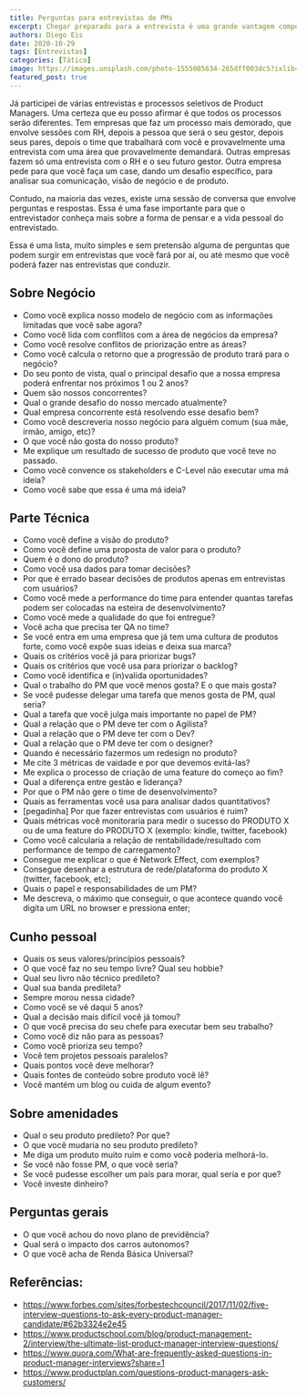 ```yaml
---
title: Perguntas para entrevistas de PMs
excerpt: Chegar preparado para a entrevista é uma grande vantagem competitiva
authors: Diego Eis
date: 2020-10-29
tags: [Entrevistas]
categories: [Tático]
image: https://images.unsplash.com/photo-1555085634-265dff003dc5?ixlib=rb-1.2.1&ixid=eyJhcHBfaWQiOjEyMDd9&auto=format&fit=crop&w=2775&q=80
featured_post: true
---
```


Já participei de várias entrevistas e processos seletivos de Product
Managers. Uma certeza que eu posso afirmar é que todos os processos
serão diferentes. Tem empresas que faz um processo mais demorado, que
envolve sessões com RH, depois a pessoa que será o seu gestor, depois
seus pares, depois o time que trabalhará com você e provavelmente uma
entrevista com uma área que provavelmente demandará. Outras empresas
fazem só uma entrevista com o RH e o seu futuro gestor. Outra empresa
pede para que você faça um case, dando um desafio específico, para
analisar sua comunicação, visão de negócio e de produto.

Contudo, na maioria das vezes, existe uma sessão de conversa que envolve
perguntas e respostas. Essa é uma fase importante para que o
entrevistador conheça mais sobre a forma de pensar e a vida pessoal do
entrevistado.

Essa é uma lista, muito simples e sem pretensão alguma de perguntas que
podem surgir em entrevistas que você fará por aí, ou até mesmo que você
poderá fazer nas entrevistas que conduzir.


## Sobre Negócio

-   Como você explica nosso modelo de negócio com as informações
    limitadas que você sabe agora?
-   Como você lida com conflitos com a área de negócios da empresa?
-   Como você resolve conflitos de priorização entre as áreas?
-   Como você calcula o retorno que a progressão de produto trará para o
    negócio?
-   Do seu ponto de vista, qual o principal desafio que a nossa empresa
    poderá enfrentar nos próximos 1 ou 2 anos?
-   Quem são nossos concorrentes?
-   Qual o grande desafio do nosso mercado atualmente?
-   Qual empresa concorrente está resolvendo esse desafio bem?
-   Como você descreveria nosso negócio para alguém comum (sua mãe,
    irmão, amigo, etc)?
-   O que você não gosta do nosso produto?
-   Me explique um resultado de sucesso de produto que você teve no
    passado.
-   Como você convence os stakeholders e C-Level não executar uma má
    ideia?
-   Como você sabe que essa é uma má ideia?

## Parte Técnica

-   Como você define a visão do produto?
-   Como você define uma proposta de valor para o produto?
-   Quem é o dono do produto?
-   Como você usa dados para tomar decisões?
-   Por que é errado basear decisões de produtos apenas em entrevistas
    com usuários?
-   Como você mede a performance do time para entender quantas tarefas
    podem ser colocadas na esteira de desenvolvimento?
-   Como você mede a qualidade do que foi entregue?
-   Você acha que precisa ter QA no time?
-   Se você entra em uma empresa que já tem uma cultura de produtos
    forte, como você expõe suas ideias e deixa sua marca?
-   Quais os critérios você já para priorizar bugs?
-   Quais os critérios que você usa para priorizar o backlog?
-   Como você identifica e (in)valida oportunidades?
-   Qual o trabalho do PM que você menos gosta? E o que mais gosta?
-   Se você pudesse delegar uma tarefa que menos gosta de PM, qual
    seria?
-   Qual a tarefa que você julga mais importante no papel de PM?
-   Qual a relação que o PM deve ter com o Agilista?
-   Qual a relação que o PM deve ter com o Dev?
-   Qual a relação que o PM deve ter com o designer?
-   Quando é necessário fazermos um redesign no produto?
-   Me cite 3 métricas de vaidade e por que devemos evitá-las?
-   Me explica o processo de criação de uma feature do começo ao fim?
-   Qual a diferença entre gestão e liderança?
-   Por que o PM não gere o time de desenvolvimento?
-   Quais as ferramentas você usa para analisar dados quantitativos?
-   \[pegadinha\] Por que fazer entrevistas com usuários é ruim?
-   Quais métricas você monitoraria para medir o sucesso do PRODUTO X ou
    de uma feature do PRODUTO X (exemplo: kindle, twitter, facebook)
-   Como você calcularia a relação de rentabilidade/resultado com
    performance de tempo de carregamento?
-   Consegue me explicar o que é Network Effect, com exemplos?
-   Consegue desenhar a estrutura de rede/plataforma do produto X
    (twitter, facebook, etc);
-   Quais o papel e responsabilidades de um PM?
-   Me descreva, o máximo que conseguir, o que acontece quando você
    digita um URL no browser e pressiona enter;

## Cunho pessoal

-   Quais os seus valores/princípios pessoais?
-   O que você faz no seu tempo livre? Qual seu hobbie?
-   Qual seu livro não técnico predileto?
-   Qual sua banda predileta?
-   Sempre morou nessa cidade?
-   Como você se vê daqui 5 anos?
-   Qual a decisão mais difícil você já tomou?
-   O que você precisa do seu chefe para executar bem seu trabalho?
-   Como você diz não para as pessoas?
-   Como você prioriza seu tempo?
-   Você tem projetos pessoais paralelos?
-   Quais pontos você deve melhorar?
-   Quais fontes de conteúdo sobre produto você lê?
-   Você mantém um blog ou cuida de algum evento?

## Sobre amenidades

-   Qual o seu produto predileto? Por que?
-   O que você mudaria no seu produto predileto?
-   Me diga um produto muito ruim e como você poderia melhorá-lo.
-   Se você não fosse PM, o que você seria?
-   Se você pudesse escolher um país para morar, qual seria e por que?
-   Você investe dinheiro?

## Perguntas gerais

-   O que você achou do novo plano de previdência?
-   Qual será o impacto dos carros autonomos?
-   O que você acha de Renda Básica Universal?

## Referências:

-   <https://www.forbes.com/sites/forbestechcouncil/2017/11/02/five-interview-questions-to-ask-every-product-manager-candidate/#62b3324e2e45>
-   <https://www.productschool.com/blog/product-management-2/interview/the-ultimate-list-product-manager-interview-questions/>
-   <https://www.quora.com/What-are-frequently-asked-questions-in-product-manager-interviews?share=1>
-   <https://www.productplan.com/questions-product-managers-ask-customers/>